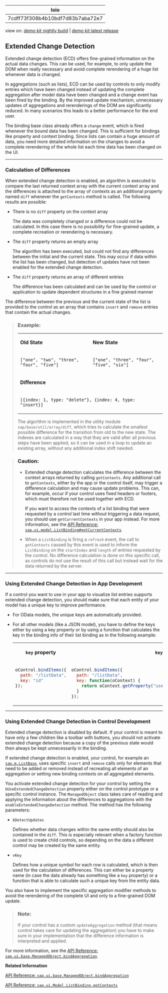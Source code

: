 <!-- loio7cdff73f308b4b10bdf7d83b7aba72e7 -->

| loio |
| -----|
| 7cdff73f308b4b10bdf7d83b7aba72e7 |

<div id="loio">

view on: [demo kit nightly build](https://sdk.openui5.org/nightly/#/topic/7cdff73f308b4b10bdf7d83b7aba72e7) | [demo kit latest release](https://sdk.openui5.org/topic/7cdff73f308b4b10bdf7d83b7aba72e7)</div>

## Extended Change Detection

Extended change detection \(ECD\) offers fine-grained information on the actual data changes. This can be used, for example, to only update the DOM when really necessary and avoid complete rerendering of a huge list whenever data is changed.

In aggregations \(such as lists\), ECD can be used by controls to only modify entries which have been changed instead of updating the complete aggregation after model data have been changed and a change event has been fired by the binding. By the improved update mechanism, unnecessary updates of aggregations and rerenderings of the DOM are significantly reduced. In many scenarios this leads to a better performance for the end user.

The binding base class already offers a `change` event, which is fired whenever the bound data has been changed. This is sufficient for bindings like property and context binding. Since lists can contain a huge amount of data, you need more detailed information on the changes to avoid a complete rerendering of the whole list each time data has been changed on the UI.

***

<a name="loio7cdff73f308b4b10bdf7d83b7aba72e7__section_efm_hht_scb"/>

### Calculation of Differences

When extended change detection is enabled, an algorithm is executed to compare the last returned context array with the current context array and the differences is attached to the array of contexts as an additional property named `diff` whenever the `getContexts` method is called. The following results are possible:

-   There is no `diff` property on the context array

    The data was completely changed or a difference could not be calculated. In this case there is no possibility for fine-grained update, a complete recreation or rerendering is necessary.

-   The `diff` property returns an empty array

    The algorithm has been executed, but could not find any differences between the initial and the current state. This may occur if data within the list has been changed, but detection of updates have not been enabled for the extended change detection.

-   The `diff` property returns an array of different entries

    The difference has been calculated and can be used by the control or application to update dependent structures in a fine grained manner


The difference between the previous and the current state of the list is provided to the control as an array that contains `insert` and `remove` entries that contain the actual changes.

> ### Example:  
> 
> <table>
> <tr>
> <td valign="top">
> 
> **Old State** 
> 
> </td>
> <td valign="top">
> 
> **New State** 
> 
> </td>
> </tr>
> <tr>
> <td valign="top">
> 
> `["one", "two", "three", "four", "five"]` 
> 
> </td>
> <td valign="top">
> 
> `["one", "three", "four", "five", "six"]` 
> 
> </td>
> </tr>
> <tr>
> <td valign="top" colspan="2">
> 
> **Difference** 
> 
> </td>
> </tr>
> <tr>
> <td valign="top" colspan="2">
> 
> `[{index: 1, type: "delete"}, {index: 4, type: "insert}]` 
> 
> </td>
> </tr>
> </table>
> 
> The algorithm is implemented in the utility module `sap/base/util/array/diff`, which tries to calculate the smallest possible difference for the transition from old to the new state. The indexes are calculated in a way that they are valid after all previous steps have been applied, so it can be used in a loop to update an existing array, without any additional index shift needed.

> ### Caution:  
> -   Extended change detection calculates the difference between the context arrays returned by calling `getContexts`. Any additional call to `getContexts`, either by the app or the control itself, may trigger a difference calculation and may cause update problems. This can, for example, occur if your control uses fixed headers or footers, which must therefore not be used together with ECD.
> 
>     If you want to access the contexts of a list binding that were requested by a control last time without triggering a data request, you should use `getCurrentContexts` in your app instead. For more information, see the [API Reference: `sap.ui.model.ListBinding#getCurrentContexts`](https://sdk.openui5.org/api/sap.ui.model.ListBinding/methods/getCurrentContexts).
> 
> -   When a `ListBinding` is firing a `refresh` event, the call to `getContexts` caused by this event is used to inform the `ListBinding` on the `startIndex` and `length` of entries requested by the control. No difference calculation is done on this specific call, as controls do not use the result of this call but instead wait for the data returned by the server.

***

<a name="loio7cdff73f308b4b10bdf7d83b7aba72e7__section_a2g_vht_scb"/>

### Using Extended Change Detection in App Development

If a control you want to use in your app to visualize list entries supports extended change detection, you should make sure that each entity of your model has a unique key to improve performance.

-   For OData models, the unique keys are automatically provided.

-   For all other models \(like a JSON model\), you have to define the keys either by using a key property or by using a function that calculates the key in the binding info of their list binding as in the following example:


    <table>
    <tr>
    <th valign="top">

    `key` property
    
    </th>
    <th valign="top">

    `key` function
    
    </th>
    </tr>
    <tr>
    <td valign="top">
    
    ```js
    oControl.bindItems({
      path: "/listData",
      key: "id"
    });
    ```


    
    </td>
    <td valign="top">
    
    ```js
    oControl.bindItems({
      path: "/listData",
      key: function(oContext) {
        return oContext.getProperty("user") + oContext.getProperty("timestamp"); 
      }
    });
    ```


    
    </td>
    </tr>
    </table>
    

***

<a name="loio7cdff73f308b4b10bdf7d83b7aba72e7__section_w1g_5ht_scb"/>

### Using Extended Change Detection in Control Development

Extended change detection is disabled by default. If your control is meant to have only a few children like a toolbar with buttons, you should not activate extended change detection because a copy of the previous state would then always be kept unnecessarily in the binding.

If extended change detection is enabled, your control, for example an [`sap.m.ListBase`](https://sdk.openui5.org/api/sap.m.ListBase), uses specific `insert` and `remove` calls only for elements that need to be added or removed instead of recreating all elements of an aggregation or setting new binding contexts on all aggregated elements.

You activate extended change detection for your control by setting the `bUseExtendedChangeDetection` property either on the control prototype or a specific control instance. The `ManagedObject` class takes care of reading and applying the information about the differences to aggregations with the `enableExtendedChangeDetection` method. The method has the following parameters:

-   `bDetectUpdates`

    Defines whether data changes within the same entity should also be contained in the `diff`. This is especially relevant when a factory function is used to create child controls, so depending on the data a different control may be created by the same entity.

-   `vKey`

    Defines how a unique symbol for each row is calculated, which is then used for the calculation of differences. This can either be a property name \(in case the data already has something like a `key` property\) or a function that is able to calculate such a unique key from the entity data.


You also have to implement the specific aggregation modifier methods to avoid the rerendering of the complete UI and only to a fine-grained DOM update.

> ### Note:  
> If your control has a custom `updateAggregation` method \(that means control takes care for updating the aggregation\) you have to make sure in your implementation that the difference information is interpreted and applied.

For more information, see the [API Reference: `sap.ui.base.ManagedObject.bindAggregation`](https://sdk.openui5.org/api/sap.ui.base.ManagedObject/methods/bindAggregation).

**Related Information**  


[API Reference: `sap.ui.base.ManagedObject.bindAggregation`](https://sdk.openui5.org/api/sap.ui.base.ManagedObject/methods/bindAggregation)

[API Reference: `sap.ui.Model.ListBinding.getContexts`](https://sdk.openui5.org/api/sap.ui.model.ListBinding/methods/getContexts)

